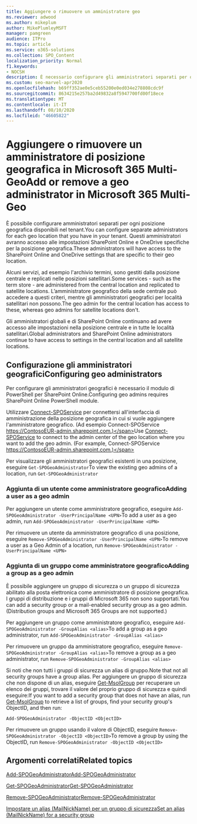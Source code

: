 ```yaml
---
title: Aggiungere o rimuovere un amministratore geo
ms.reviewer: adwood
ms.author: mikeplum
author: MikePlumleyMSFT
manager: pamgreen
audience: ITPro
ms.topic: article
ms.service: o365-solutions
ms.collection: SPO_Content
localization_priority: Normal
f1.keywords:
- NOCSH
description: È necessario configurare gli amministratori separati per ogni posizione geografica? Informazioni su come aggiungere o rimuovere un amministratore di posizione geografica in Microsoft 365 Multi-Geo.
ms.custom: seo-marvel-apr2020
ms.openlocfilehash: b69ff352ae0e5ceb55200e0ed034e278808cdc9f
ms.sourcegitcommit: 8634215e257ba2d49832a8f5947700fd00f18ece
ms.translationtype: MT
ms.contentlocale: it-IT
ms.lasthandoff: 08/10/2020
ms.locfileid: "46605822"
---
```

# <a name="add-or-remove-a-geo-administrator-in-microsoft-365-multi-geo"></a><span data-ttu-id="52cd0-104">Aggiungere o rimuovere un amministratore di posizione geografica in Microsoft 365 Multi-Geo</span><span class="sxs-lookup"><span data-stu-id="52cd0-104">Add or remove a geo administrator in Microsoft 365 Multi-Geo</span></span>

<span data-ttu-id="52cd0-105">È possibile configurare amministratori separati per ogni posizione geografica disponibili nel tenant.</span><span class="sxs-lookup"><span data-stu-id="52cd0-105">You can configure separate administrators for each geo location that you have in your tenant.</span></span> <span data-ttu-id="52cd0-106">Questi amministratori avranno accesso alle impostazioni SharePoint Online e OneDrive specifiche per la posizione geografica.</span><span class="sxs-lookup"><span data-stu-id="52cd0-106">These administrators will have access to the SharePoint Online and OneDrive settings that are specific to their geo location.</span></span>

<span data-ttu-id="52cd0-107">Alcuni servizi, ad esempio l'archivio termini, sono gestiti dalla posizione centrale e replicati nelle posizioni satellitari.</span><span class="sxs-lookup"><span data-stu-id="52cd0-107">Some services - such as the term store - are administered from the central location and replicated to satellite locations.</span></span> <span data-ttu-id="52cd0-108">L’amministratore geografico della sede centrale può accedere a questi criteri, mentre gli amministratori geografici per località satellitari non possono.</span><span class="sxs-lookup"><span data-stu-id="52cd0-108">The geo admin for the central location has access to these, whereas geo admins for satellite locations don't.</span></span>

<span data-ttu-id="52cd0-109">Gli amministratori globali e di SharePoint Online continuano ad avere accesso alle impostazioni nella posizione centrale e in tutte le località satellitari.</span><span class="sxs-lookup"><span data-stu-id="52cd0-109">Global administrators and SharePoint Online administrators continue to have access to settings in the central location and all satellite locations.</span></span>

## <a name="configuring-geo-administrators"></a><span data-ttu-id="52cd0-110">Configurazione gli amministratori geografici</span><span class="sxs-lookup"><span data-stu-id="52cd0-110">Configuring geo administrators</span></span>

<span data-ttu-id="52cd0-111">Per configurare gli amministratori geografici è necessario il modulo di PowerShell per SharePoint Online.</span><span class="sxs-lookup"><span data-stu-id="52cd0-111">Configuring geo admins requires SharePoint Online PowerShell module.</span></span>

<span data-ttu-id="52cd0-112">Utilizzare [Connect-SPOService](https://docs.microsoft.com/powershell/module/sharepoint-online/Connect-SPOService) per connettersi all'interfaccia di amministrazione della posizione geografica in cui si vuole aggiungere l'amministratore geografico. (Ad esempio Connect-SPOService  https://ContosoEUR-admin.sharepoint.com.)</span><span class="sxs-lookup"><span data-stu-id="52cd0-112">Use [Connect-SPOService](https://docs.microsoft.com/powershell/module/sharepoint-online/Connect-SPOService) to connect to the admin center of the geo location where you want to add the geo admin. (For example, Connect-SPOService  https://ContosoEUR-admin.sharepoint.com.)</span></span>

<span data-ttu-id="52cd0-113">Per visualizzare gli amministratori geografici esistenti in una posizione, eseguire `Get-SPOGeoAdministrator`</span><span class="sxs-lookup"><span data-stu-id="52cd0-113">To view the existing geo admins of a location, run `Get-SPOGeoAdministrator`</span></span>

### <a name="adding-a-user-as-a-geo-admin"></a><span data-ttu-id="52cd0-114">Aggiunta di un utente come amministratore geografico</span><span class="sxs-lookup"><span data-stu-id="52cd0-114">Adding a user as a geo admin</span></span>

<span data-ttu-id="52cd0-115">Per aggiungere un utente come amministratore geografico, eseguire `Add-SPOGeoAdministrator -UserPrincipalName <UPN>`</span><span class="sxs-lookup"><span data-stu-id="52cd0-115">To add a user as a geo admin, run `Add-SPOGeoAdministrator -UserPrincipalName <UPN>`</span></span>

<span data-ttu-id="52cd0-116">Per rimuovere un utente da amministratore geografico di una posizione, eseguire  `Remove-SPOGeoAdministrator -UserPrincipalName <UPN>`</span><span class="sxs-lookup"><span data-stu-id="52cd0-116">To remove a user as a Geo Admin of a location, run  `Remove-SPOGeoAdministrator -UserPrincipalName <UPN>`</span></span>

### <a name="adding-a-group-as-a-geo-admin"></a><span data-ttu-id="52cd0-117">Aggiunta di un gruppo come amministratore geografico</span><span class="sxs-lookup"><span data-stu-id="52cd0-117">Adding a group as a geo admin</span></span>

<span data-ttu-id="52cd0-118">È possibile aggiungere un gruppo di sicurezza o un gruppo di sicurezza abilitato alla posta elettronica come amministratore di posizione geografica. I gruppi di distribuzione e i gruppi di Microsoft 365 non sono supportati.</span><span class="sxs-lookup"><span data-stu-id="52cd0-118">You can add a security group or a mail-enabled security group as a geo admin. (Distribution groups and Microsoft 365 Groups are not supported.)</span></span>

<span data-ttu-id="52cd0-119">Per aggiungere un gruppo come amministratore geografico, eseguire `Add-SPOGeoAdministrator -GroupAlias <alias>`</span><span class="sxs-lookup"><span data-stu-id="52cd0-119">To add a group as a geo administrator, run `Add-SPOGeoAdministrator -GroupAlias <alias>`</span></span>

<span data-ttu-id="52cd0-120">Per rimuovere un gruppo da amministratore geografico, eseguire `Remove-SPOGeoAdministrator -GroupAlias <alias>`</span><span class="sxs-lookup"><span data-stu-id="52cd0-120">To remove a group as a geo administrator, run `Remove-SPOGeoAdministrator -GroupAlias <alias>`</span></span>

<span data-ttu-id="52cd0-121">Si noti che non tutti i gruppi di sicurezza un alias di gruppo.</span><span class="sxs-lookup"><span data-stu-id="52cd0-121">Note that not all security groups have a group alias.</span></span> <span data-ttu-id="52cd0-122">Per aggiungere un gruppo di sicurezza che non dispone di un alias, eseguire [Get-MsolGroup](https://docs.microsoft.com/powershell/module/msonline/get-msolgroup) per recuperare un elenco dei gruppi, trovare il valore del proprio gruppo di sicurezza e quindi eseguire:</span><span class="sxs-lookup"><span data-stu-id="52cd0-122">If you want to add a security group that does not have an alias, run [Get-MsolGroup](https://docs.microsoft.com/powershell/module/msonline/get-msolgroup) to retrieve a list of groups, find your security group's ObjectID, and then run:</span></span>

`Add-SPOGeoAdministrator -ObjectID <ObjectID>`

<span data-ttu-id="52cd0-123">Per rimuovere un gruppo usando il valore di ObjectID, eseguire `Remove-SPOGeoAdministrator -ObjectID <ObjectID>`</span><span class="sxs-lookup"><span data-stu-id="52cd0-123">To remove a group by using the ObjectID, run `Remove-SPOGeoAdministrator -ObjectID <ObjectID>`</span></span>

## <a name="related-topics"></a><span data-ttu-id="52cd0-124">Argomenti correlati</span><span class="sxs-lookup"><span data-stu-id="52cd0-124">Related topics</span></span>

[<span data-ttu-id="52cd0-125">Add-SPOGeoAdministrator</span><span class="sxs-lookup"><span data-stu-id="52cd0-125">Add-SPOGeoAdministrator</span></span>](https://docs.microsoft.com/powershell/module/sharepoint-online/add-spogeoadministrator)

[<span data-ttu-id="52cd0-126">Get-SPOGeoAdministrator</span><span class="sxs-lookup"><span data-stu-id="52cd0-126">Get-SPOGeoAdministrator</span></span>](https://docs.microsoft.com/powershell/module/sharepoint-online/get-spogeoadministrator)

[<span data-ttu-id="52cd0-127">Remove-SPOGeoAdministrator</span><span class="sxs-lookup"><span data-stu-id="52cd0-127">Remove-SPOGeoAdministrator</span></span>](https://docs.microsoft.com/powershell/module/sharepoint-online/remove-spogeoadministrator)

[<span data-ttu-id="52cd0-128">Impostare un alias (MailNickName) per un gruppo di sicurezza</span><span class="sxs-lookup"><span data-stu-id="52cd0-128">Set an alias (MailNickName) for a security group</span></span>](https://docs.microsoft.com/powershell/module/azuread/set-azureadgroup)